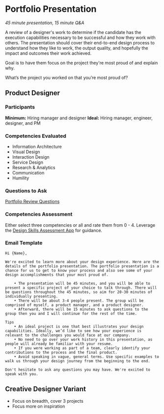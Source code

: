 # Portfolio Presentation
*45 minute presentation, 15 minute Q&A*

A review of a designer's work to determine if the candidate has the execution capabilities necessary to be successful and how they work with others. The presentation should cover their end-to-end design process to understand how they like to work, the output quality, and hopefully the impact and outcomes their work achieved.

Goal is to have them focus on the project they're most proud of and explain why.

What’s the project you worked on that you’re most proud of?

## Product Designer

### Participants
**Minimum:** Hiring manager and designer
**Ideal:** Hiring manager, engineer, designer, and PM

### Competencies Evaluated
- Information Architecture
- Visual Design
- Interaction Design
- Service Design
- Research & Analytics
- Communication
- Humility

### Questions to Ask
[Portfolio Review Questions](https://airtable.com/shrQPAdL8UnFzf7CC)

### Competencies Assessment
Either select three competencies or all and rate them from 0 - 4. Leverage the [Design Skills Assessment App](http://designskillsassessment.joesteinkamp.com) for guidance.


### Email Template
```
Hi {Name},

We're excited to learn more about your design experience. Here are the details of the portfolio presentation. The portfolio presentation is a chance for us to get to know your process and also see some of your design accomplishments that your most proud of.

	• The presentation will be 45 minutes, and you will be able to present a specific project of your choice to talk through. There will be questions throughout the 45 minutes, so aim for 20-30 minutes of individually presenting.
	• There will be about 3-4 people present. The group will be comprised of myself, a product manager, and a product designer.
	• Afterward, there will be 15 minutes to ask questions to the group then you and I will continue for the rest of the time.

Tips
	• An ideal project is one that best illustrates your design capabilities. Ideally, we’d like to see how your experience is relevant to the challenges you would face at our company. 
	• No need to go over your work history in this presentation, as people will already be familiar with your resume.
	• If you were working as part of a team, clearly identify your contributions to the process and the final product.
	• Avoid speaking in vague, general terms. Use specific examples to walk us through your design journey from the beginning to the end.

Don't hesitate to ask any questions you may have. We're excited to speak with you.
```


## Creative Designer Variant
- Focus on breadth, cover 3 projects
- Focus more on inspiration